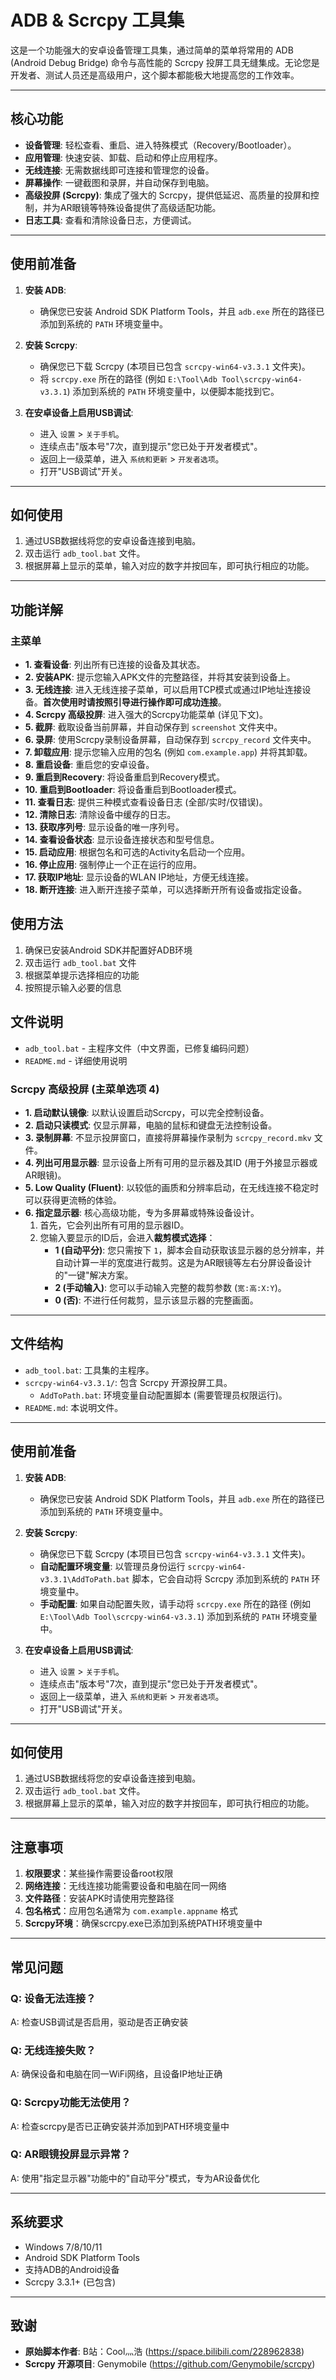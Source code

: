 # ADB & Scrcpy 工具集

这是一个功能强大的安卓设备管理工具集，通过简单的菜单将常用的 ADB (Android Debug Bridge) 命令与高性能的 Scrcpy 投屏工具无缝集成。无论您是开发者、测试人员还是高级用户，这个脚本都能极大地提高您的工作效率。

---

## 核心功能

*   **设备管理**: 轻松查看、重启、进入特殊模式（Recovery/Bootloader）。
*   **应用管理**: 快速安装、卸载、启动和停止应用程序。
*   **无线连接**: 无需数据线即可连接和管理您的设备。
*   **屏幕操作**: 一键截图和录屏，并自动保存到电脑。
*   **高级投屏 (Scrcpy)**: 集成了强大的 Scrcpy，提供低延迟、高质量的投屏和控制，并为AR眼镜等特殊设备提供了高级适配功能。
*   **日志工具**: 查看和清除设备日志，方便调试。

---

## 使用前准备

1.  **安装 ADB**:
    *   确保您已安装 Android SDK Platform Tools，并且 `adb.exe` 所在的路径已添加到系统的 `PATH` 环境变量中。

2.  **安装 Scrcpy**:
    *   确保您已下载 Scrcpy (本项目已包含 `scrcpy-win64-v3.3.1` 文件夹)。
    *   将 `scrcpy.exe` 所在的路径 (例如 `E:\Tool\Adb Tool\scrcpy-win64-v3.3.1`) 添加到系统的 `PATH` 环境变量中，以便脚本能找到它。

3.  **在安卓设备上启用USB调试**:
    *   进入 `设置` > `关于手机`。
    *   连续点击"版本号"7次，直到提示"您已处于开发者模式"。
    *   返回上一级菜单，进入 `系统和更新` > `开发者选项`。
    *   打开"USB调试"开关。

---

## 如何使用

1.  通过USB数据线将您的安卓设备连接到电脑。
2.  双击运行 `adb_tool.bat` 文件。
3.  根据屏幕上显示的菜单，输入对应的数字并按回车，即可执行相应的功能。

---

## 功能详解

### 主菜单

*   **1. 查看设备**: 列出所有已连接的设备及其状态。
*   **2. 安装APK**: 提示您输入APK文件的完整路径，并将其安装到设备上。
*   **3. 无线连接**: 进入无线连接子菜单，可以启用TCP模式或通过IP地址连接设备。**首次使用时请按照引导进行操作即可成功连接**。
*   **4. Scrcpy 高级投屏**: 进入强大的Scrcpy功能菜单 (详见下文)。
*   **5. 截屏**: 截取设备当前屏幕，并自动保存到 `screenshot` 文件夹中。
*   **6. 录屏**: 使用Scrcpy录制设备屏幕，自动保存到 `scrcpy_record` 文件夹中。
*   **7. 卸载应用**: 提示您输入应用的包名 (例如 `com.example.app`) 并将其卸载。
*   **8. 重启设备**: 重启您的安卓设备。
*   **9. 重启到Recovery**: 将设备重启到Recovery模式。
*   **10. 重启到Bootloader**: 将设备重启到Bootloader模式。
*   **11. 查看日志**: 提供三种模式查看设备日志 (全部/实时/仅错误)。
*   **12. 清除日志**: 清除设备中缓存的日志。
*   **13. 获取序列号**: 显示设备的唯一序列号。
*   **14. 查看设备状态**: 显示设备连接状态和型号信息。
*   **15. 启动应用**: 根据包名和可选的Activity名启动一个应用。
*   **16. 停止应用**: 强制停止一个正在运行的应用。
*   **17. 获取IP地址**: 显示设备的WLAN IP地址，方便无线连接。
*   **18. 断开连接**: 进入断开连接子菜单，可以选择断开所有设备或指定设备。

## 使用方法

1. 确保已安装Android SDK并配置好ADB环境
2. 双击运行 `adb_tool.bat` 文件
3. 根据菜单提示选择相应的功能
4. 按照提示输入必要的信息

## 文件说明

- `adb_tool.bat` - 主程序文件（中文界面，已修复编码问题）
- `README.md` - 详细使用说明

### Scrcpy 高级投屏 (主菜单选项 4)

*   **1. 启动默认镜像**: 以默认设置启动Scrcpy，可以完全控制设备。
*   **2. 启动只读模式**: 仅显示屏幕，电脑的鼠标和键盘无法控制设备。
*   **3. 录制屏幕**: 不显示投屏窗口，直接将屏幕操作录制为 `scrcpy_record.mkv` 文件。
*   **4. 列出可用显示器**: 显示设备上所有可用的显示器及其ID (用于外接显示器或AR眼镜)。
*   **5. Low Quality (Fluent)**: 以较低的画质和分辨率启动，在无线连接不稳定时可以获得更流畅的体验。
*   **6. 指定显示器**: 核心高级功能，专为多屏幕或特殊设备设计。
    1.  首先，它会列出所有可用的显示器ID。
    2.  您输入要显示的ID后，会进入**裁剪模式选择**：
        *   **1 (自动平分)**: 您只需按下 `1`，脚本会自动获取该显示器的总分辨率，并自动计算一半的宽度进行裁剪。这是为AR眼镜等左右分屏设备设计的"一键"解决方案。
        *   **2 (手动输入)**: 您可以手动输入完整的裁剪参数 (`宽:高:X:Y`)。
        *   **0 (否)**: 不进行任何裁剪，显示该显示器的完整画面。

---

## 文件结构

*   `adb_tool.bat`: 工具集的主程序。
*   `scrcpy-win64-v3.3.1/`: 包含 Scrcpy 开源投屏工具。
    *   `AddToPath.bat`: 环境变量自动配置脚本 (需要管理员权限运行)。
*   `README.md`: 本说明文件。

---

## 使用前准备

1.  **安装 ADB**:
    *   确保您已安装 Android SDK Platform Tools，并且 `adb.exe` 所在的路径已添加到系统的 `PATH` 环境变量中。

2.  **安装 Scrcpy**:
    *   确保您已下载 Scrcpy (本项目已包含 `scrcpy-win64-v3.3.1` 文件夹)。
    *   **自动配置环境变量**: 以管理员身份运行 `scrcpy-win64-v3.3.1\AddToPath.bat` 脚本，它会自动将 Scrcpy 添加到系统的 `PATH` 环境变量中。
    *   **手动配置**: 如果自动配置失败，请手动将 `scrcpy.exe` 所在的路径 (例如 `E:\Tool\Adb Tool\scrcpy-win64-v3.3.1`) 添加到系统的 `PATH` 环境变量中。

3.  **在安卓设备上启用USB调试**:
    *   进入 `设置` > `关于手机`。
    *   连续点击"版本号"7次，直到提示"您已处于开发者模式"。
    *   返回上一级菜单，进入 `系统和更新` > `开发者选项`。
    *   打开"USB调试"开关。

---

## 如何使用

1.  通过USB数据线将您的安卓设备连接到电脑。
2.  双击运行 `adb_tool.bat` 文件。
3.  根据屏幕上显示的菜单，输入对应的数字并按回车，即可执行相应的功能。

---

## 注意事项

1. **权限要求**：某些操作需要设备root权限
2. **网络连接**：无线连接功能需要设备和电脑在同一网络
3. **文件路径**：安装APK时请使用完整路径
4. **包名格式**：应用包名通常为 `com.example.appname` 格式
5. **Scrcpy环境**：确保scrcpy.exe已添加到系统PATH环境变量中

---

## 常见问题

### Q: 设备无法连接？
A: 检查USB调试是否启用，驱动是否正确安装

### Q: 无线连接失败？
A: 确保设备和电脑在同一WiFi网络，且设备IP地址正确

### Q: Scrcpy功能无法使用？
A: 检查scrcpy是否已正确安装并添加到PATH环境变量中

### Q: AR眼镜投屏显示异常？
A: 使用"指定显示器"功能中的"自动平分"模式，专为AR设备优化

---

## 系统要求

- Windows 7/8/10/11
- Android SDK Platform Tools
- 支持ADB的Android设备
- Scrcpy 3.3.1+ (已包含)

---

## 致谢

*   **原始脚本作者**: B站：Cool灬浩 (https://space.bilibili.com/228962838)
*   **Scrcpy 开源项目**: Genymobile (https://github.com/Genymobile/scrcpy)